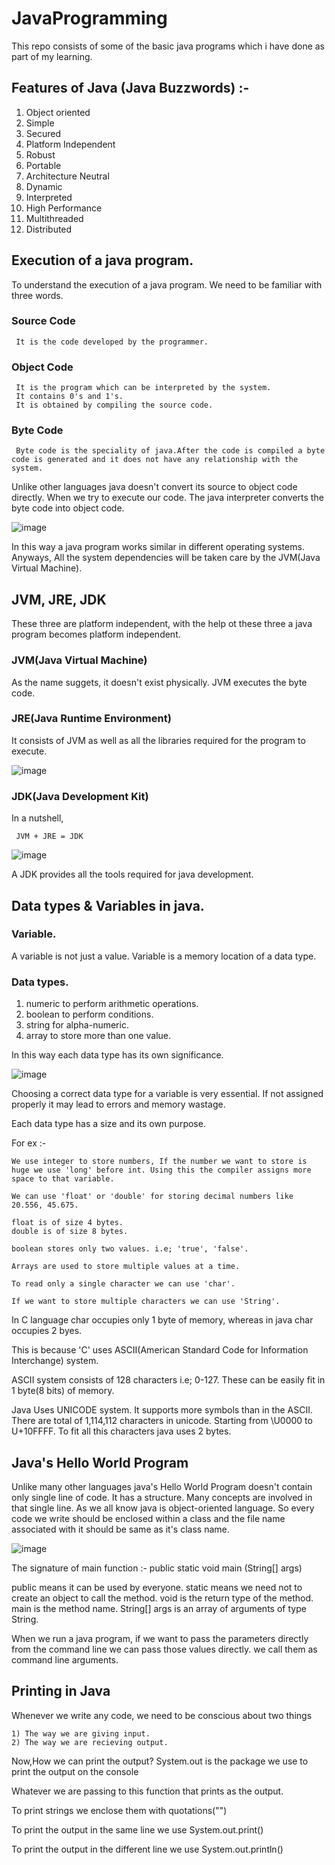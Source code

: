 # JavaProgramming

This repo consists of some of the basic java programs which i have done as part of my learning. 

## Features of Java (Java Buzzwords) :- 

 1) Object oriented 
 2) Simple 
 3) Secured 
 4) Platform Independent 
 5) Robust 
 6) Portable 
 7) Architecture Neutral 
 8) Dynamic 
 9) Interpreted 
 10) High Performance 
 11) Multithreaded 
 12) Distributed 

## Execution of a java program.
 To understand the execution of a java program. We need to be familiar with three words.
 
 ### Source Code 
     It is the code developed by the programmer.
  
 ### Object Code 
     It is the program which can be interpreted by the system.
     It contains 0's and 1's.
     It is obtained by compiling the source code.

 ### Byte Code 
     Byte code is the speciality of java.After the code is compiled a byte code is generated and it does not have any relationship with the system.

Unlike other languages java doesn't convert its source to object code directly.
When we try to execute our code. The java interpreter converts the byte code into object code.


![image](https://user-images.githubusercontent.com/99969931/182023976-a7625bf1-d952-4408-bf3a-3341da768d8b.png)


In this way a java program works similar in different operating systems.
Anyways, All the system dependencies will be taken care by the JVM(Java Virtual Machine).

## JVM, JRE, JDK

These three are platform independent, with the help ot these three a java program becomes platform independent.

### JVM(Java Virtual Machine)

As the name suggets, it doesn't exist physically.
JVM executes the byte code.

### JRE(Java Runtime Environment)

It consists of JVM as well as all the libraries required for the program to execute.

![image](https://user-images.githubusercontent.com/99969931/182081772-760a9d3f-ee1b-4d42-99de-4d965a1e43a6.png)


### JDK(Java Development Kit)

In a nutshell,

     JVM + JRE = JDK
     
  ![image](https://user-images.githubusercontent.com/99969931/182082358-af467ceb-01a5-4fe7-9c84-70ef20080d90.png)

A JDK provides all the tools required for java development.

## Data types & Variables in java.

### Variable.

A variable is not just a value.
Variable is a memory location of a data type.

### Data types.

1) numeric to perform arithmetic operations.
2) boolean to perform conditions.
3) string for alpha-numeric.
4) array to store more than one value.

In this way each data type has its own significance.

![image](https://user-images.githubusercontent.com/99969931/182083801-03678968-b5c0-45bd-b51a-6f87c5f37750.png)

Choosing a correct data type for a variable is very essential. If not assigned properly it may lead to errors and memory wastage.

Each data type has a size and its own purpose.

For ex :- 
    
    We use integer to store numbers, If the number we want to store is huge we use 'long' before int. Using this the compiler assigns more space to that variable.
    
    We can use 'float' or 'double' for storing decimal numbers like 20.556, 45.675.
    
    float is of size 4 bytes.
    double is of size 8 bytes.
    
    boolean stores only two values. i.e; 'true', 'false'.
    
    Arrays are used to store multiple values at a time.
    
    To read only a single character we can use 'char'.
    
    If we want to store multiple characters we can use 'String'.
    
In C language char occupies only 1 byte of memory, whereas in java char occupies 2 byes.

This is because 'C' uses ASCII(American Standard Code for Information Interchange) system.

ASCII system consists of 128 characters i.e; 0-127.
These can be easily fit in 1 byte(8 bits) of memory.

Java Uses UNICODE system.
It supports more symbols than in the ASCII.
There are total of 1,114,112 characters in unicode.
Starting from \U0000 to U+10FFFF.
To fit all this characters java uses 2 bytes.

## Java's Hello World Program

Unlike many other languages java's Hello World Program doesn't contain only single line of code.
It has a structure.
Many concepts are involved in that single line.
As we all know java is object-oriented language.
So every code we write should be enclosed within a class and the file name associated with it should be same as it's class name.


![image](https://user-images.githubusercontent.com/99969931/182094331-e1b2ee31-7d31-4890-b643-b4cd7fb920cf.png)


The signature of main function :- public static void main (String[] args)

public means it can be used by everyone.
static means we need not to create an object to call the method.
void is the return type of the method.
main is the method name.
String[] args is an array of arguments of type String.

When we run a java program, if we want to pass the parameters directly from the command line we can pass those values directly. we call them as command line arguments.

## Printing in Java

Whenever we write any code, we need to be conscious about two things

    1) The way we are giving input.
    2) The way we are recieving output.
    
Now,How we can print the output?
    System.out is the package we use to print the output on the console
    
Whatever we are passing to this function that prints as the output.

To print strings we enclose them with quotations("")

To print the output in the same line we use System.out.print()

To print the output in the different line we use System.out.println()

    
